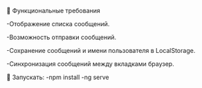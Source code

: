 
🎯 Функциональные требования

-Отображение списка сообщений.

-Возможность отправки сообщений.

-Сохранение сообщений и имени пользователя в LocalStorage.

-Синхронизация сообщений между вкладками браузер.


🚀 Запускать: -npm install -ng serve
